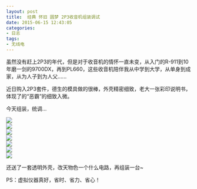 ```yaml
---
layout: post
title: 	经典 怀旧 圆梦 2P3收音机组装调试
date: 2015-06-15 12:43:05
categories:
- 日志
tags:
- 无线电
---
```


虽然没有赶上2P3的年代，但是对于收音机的情怀一直未变，从入门的R-911到10年磨一剑的9700DX，再到PL660，这些收音机陪伴我从中学到大学，从单身到成家，从为人子到为人父......

近日购入2P3套件，德生的模具做的很棒，外壳精密细致，老大一张彩印说明书，体现了的“恶霸”的细致入微。

今天组装，统调...

![](http://i1328.photobucket.com/albums/w532/xwlogic/IMG_20150615_142407381_HDR_zpsxni5zeam.jpg)    
![](http://i1328.photobucket.com/albums/w532/xwlogic/IMG_20150615_142421027_zpsmuuatrya.jpg)    
![](http://i1328.photobucket.com/albums/w532/xwlogic/530_zpsaxs2iirj.jpg)    
![](http://i1328.photobucket.com/albums/w532/xwlogic/1600_zpsiflf8krn.jpg)    
![](http://i1328.photobucket.com/albums/w532/xwlogic/1000k_zpsjueqzzii.jpg)    
![](http://i1328.photobucket.com/albums/w532/xwlogic/IMG_20150615_142826666_HDR_zps3rbudmog.jpg)    
![](http://i1328.photobucket.com/albums/w532/xwlogic/IMG_20150615_143518201_HDR_zpslrz2xiev.jpg)    

还送了一套透明外壳，改天物色一个什么电路，再组装一台~

PS：虚拟仪器真好，省时、省力、省心！

